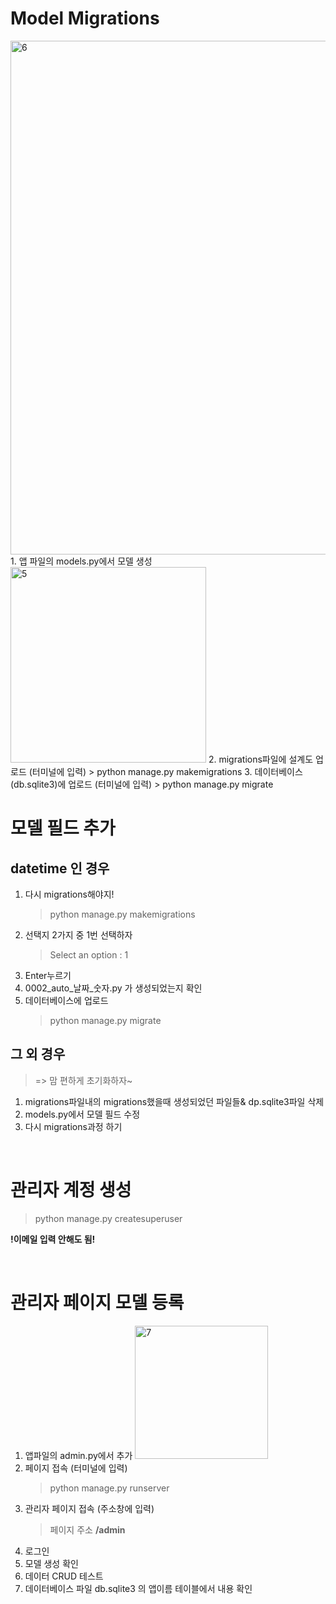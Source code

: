 # Model Migrations
<img width="822" alt="6" src="https://user-images.githubusercontent.com/108795647/227435970-660e9653-8a0f-4334-bbf4-6c8e01fdd717.png">
1. 앱 파일의 models.py에서 모델 생성
    <img width="313" alt="5" src="https://user-images.githubusercontent.com/108795647/227436029-baad0218-22bd-48d8-9e30-732e53aa458a.png">
2. migrations파일에 설계도 업로드 (터미널에 입력)  
    > python manage.py makemigrations
3. 데이터베이스(db.sqlite3)에 업로드 (터미널에 입력)
    > python manage.py migrate

<br/>

# 모델 필드 추가
## datetime 인 경우
1. 다시 migrations해야지!
    > python manage.py makemigrations
2. 선택지 2가지 중 1번 선택하자
    > Select an option : 1
3. Enter누르기
4. 0002_auto_날짜_숫자.py 가 생성되었는지 확인
5. 데이터베이스에 업로드
    > python manage.py migrate
## 그 외 경우
> => 맘 편하게 초기화하자~

1. migrations파일내의 migrations했을때 생성되었던 파일들& dp.sqlite3파일 삭제
2. models.py에서 모델 필드 수정
3. 다시 migrations과정 하기

<br/>

# 관리자 계정 생성
> python manage.py createsuperuser

**!이메일 입력 안해도 됨!**

<br/>

# 관리자 페이지 모델 등록
1. 앱파일의 admin.py에서 추가
    <img width="213" alt="7" src="https://user-images.githubusercontent.com/108795647/227435995-f3cf750a-6c6b-4c8d-912c-794683807f83.png">
2. 페이지 접속 (터미널에 입력)
    > python manage.py runserver
3. 관리자 페이지 접속 (주소창에 입력)
    > 페이지 주소 **/admin**
4. 로그인
5. 모델 생성 확인
6. 데이터 CRUD 테스트
7. 데이터베이스 파일 db.sqlite3 의 앱이름 테이블에서 내용 확인
